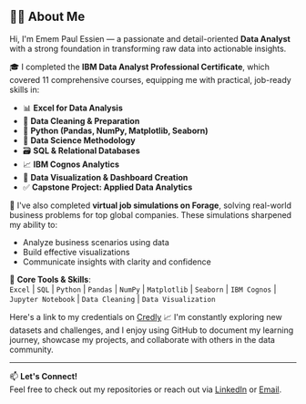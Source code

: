  ## 👩‍💻 About Me

Hi, I'm Emem Paul Essien — a passionate and detail-oriented **Data Analyst** with a strong foundation in transforming raw data into actionable insights.

🎓 I completed the **IBM Data Analyst Professional Certificate**, which covered 11 comprehensive courses, equipping me with practical, job-ready skills in:

- 📊 **Excel for Data Analysis**
- 🧹 **Data Cleaning & Preparation**
- 🐍 **Python (Pandas, NumPy, Matplotlib, Seaborn)**
- 🧠 **Data Science Methodology**
- 🗃️ **SQL & Relational Databases**
- 📈 **IBM Cognos Analytics**
- 📂 **Data Visualization & Dashboard Creation**
- ✅ **Capstone Project: Applied Data Analytics**

💼 I've also completed **virtual job simulations on Forage**, solving real-world business problems for top global companies. These simulations sharpened my ability to:

- Analyze business scenarios using data
- Build effective visualizations
- Communicate insights with clarity and confidence

🔧 **Core Tools & Skills**:  
`Excel` | `SQL` | `Python` | `Pandas` | `NumPy` | `Matplotlib` | `Seaborn` | `IBM Cognos` | `Jupyter Notebook` | `Data Cleaning` | `Data Visualization`

Here's a link to my credentials on [Credly](https://www.credly.com/users/emem-essien.c858913b)
📈 I'm constantly exploring new datasets and challenges, and I enjoy using GitHub to document my learning journey, showcase my projects, and collaborate with others in the data community.

---

📫 **Let's Connect!**  
Feel free to check out my repositories or reach out via [LinkedIn](https://www.linkedin.com/in/emem-paul-21126a21b58c) or [Email](mailto:emempaulus@gmail.com).

